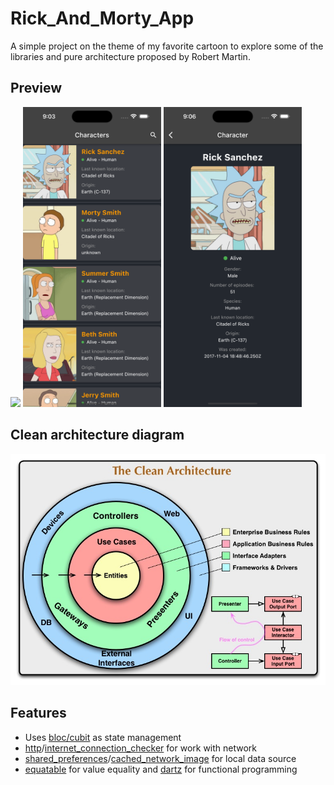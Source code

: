 # Rick_And_Morty_App

A simple project on the theme of my favorite cartoon to explore some of the libraries and pure architecture proposed by Robert Martin.

## Preview

<img src="lib/assets/simulator_screen.png" height="480px"/> <img src="lib/assets/app_screen.png" height="480px" /> <img src="lib/assets/detail_screen.png" height="480px" />

## Clean architecture diagram

<img src="lib/assets/clean_architecture.jpeg"/>

## Features

- Uses [bloc/cubit](https://pub.dev/packages/flutter_bloc) as state management
- [http](https://pub.dev/packages/http)/[internet_connection_checker](https://pub.dev/packages/internet_connection_checker) for work with network
- [shared_preferences](https://pub.dev/packages/shared_preferences)/[cached_network_image](https://pub.dev/packages/cached_network_image) for local data source
- [equatable](https://pub.dev/packages/equatable) for value equality and [dartz](https://pub.dev/packages/dartz) for functional programming
